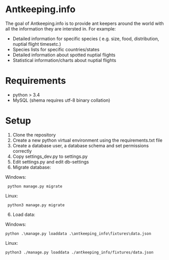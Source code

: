# Antkeeping.info
The goal of Antkeeping.info is to provide ant keepers around the world with all the information they are intersted in. For example:
* Detailed information for specific species ( e.g. size, food, distribution, nuptial flight timesetc.)
* Species lists for specific countries/states
* Detailed information about spotted nuptial flights
* Statistical information/charts about nuptial flights
# Requirements
* python > 3.4
* MySQL (shema requires utf-8 binary collation)
# Setup
1. Clone the repository
2. Create a new python virtual environment using the requirements.txt file
3. Create a database user, a database schema and set permissions correctly
4. Copy settings_dev.py to settings.py
5. Edit settings.py and edit db-settings
6. Migrate database:

Windows:
 ```
  python manage.py migrate
 ```
Linux:  
 ```
  python3 manage.py migrate
 ```
6. Load data:

Windows:
  ```
  python .\manage.py loaddata .\antkeeping_info\fixtures\data.json
  ```
Linux:
   ```
  python3 ./manage.py loaddata ./antkeeping_info/fixtures/data.json
  ```
